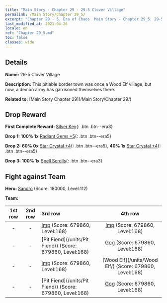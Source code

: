 ```yaml
---
title: "Main Story - Chapter 29 - 29-5 Clover Village"
permalink: /Main Story/Chapter 29_5/
excerpt: "Chapter 29 - 5. Era of Chaos  Main Story - Chapter 29_5. 29-5 Clover Village"
last_modified_at: 2021-04-26
locale: en
ref: "Chapter 29_5.md"
toc: false
classes: wide
---
```


## Details

 **Name:** 29-5 Clover Village

 **Description:** This pitiable border town was once a Wood Elf village, but now, a demon army has garrisoned themselves there.

 **Related to:** [Main Story Chapter 29](/Main Story/Chapter 29/)

## Drop Reward

 **First Complete Reward:** [Silver Key](/Items/con_693/){: .btn .btn--era3}

 **Drop 1:** **100% 1x** [Radiant Gems +5](/Items/mat_100/){: .btn .btn--era5}

 **Drop 2:** **60% 0x** [Star Crystal +4](/Items/mat_94/){: .btn .btn--era5}, **40% 1x** [Star Crystal +4](/Items/mat_94/){: .btn .btn--era5}

 **Drop 3:** **100% 1x** [Spell Scrolls](/Items/con_694/){: .btn .btn--era3}


## Fight against Team
 **Hero:** [Sandro](/heroes/Sandro/) (Score: 180000, Level:112)

 **Team:**


  | 1st row | 2nd row | 3rd row | 4th row |
  |:----:|:----:|:----|:----:|
  | - | - | [Imp](/units/Imp/) (Score: 679860, Level:168)  | [Imp](/units/Imp/) (Score: 679860, Level:168)  |
  | - | - | [Pit Fiend](/units/Pit Fiend/) (Score: 679860, Level:168)  | [Gog](/units/Gog/) (Score: 679860, Level:168)  |
  | - | - | [Imp](/units/Imp/) (Score: 679860, Level:168)  | [Wood Elf](/units/Wood Elf/) (Score: 679860, Level:168)  |
  | - | - | [Pit Fiend](/units/Pit Fiend/) (Score: 679860, Level:168)  | [Gog](/units/Gog/) (Score: 679860, Level:168)  |


